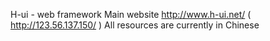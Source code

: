 
H-ui - web framework
Main website http://www.h-ui.net/ ( http://123.56.137.150/ )
All resources are currently in Chinese

